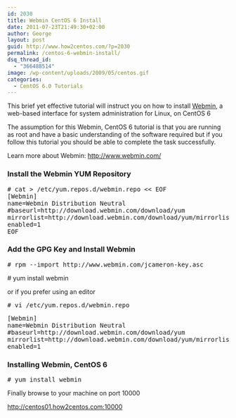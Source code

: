 ```yaml
---
id: 2030
title: Webmin CentOS 6 Install
date: 2011-07-23T21:49:30+02:00
author: George
layout: post
guid: http://www.how2centos.com/?p=2030
permalink: /centos-6-webmin-install/
dsq_thread_id:
  - "366488514"
image: /wp-content/uploads/2009/05/centos.gif
categories:
  - CentOS 6.0 Tutorials
---
```

This brief yet effective tutorial will instruct you on how to install <a href="http://www.webmin.com/" title="Webmin" target="_blank">Webmin</a>, a web-based interface for system administration for Linux, on CentOS 6 

The assumption for this Webmin, CentOS 6 tutorial is that you are running as root and have a basic understanding of the software required but if you follow this tutorial you should be able to complete the task successfully.

Learn more about Webmin: <a href="http://www.webmin.com/" title="Webmin Home Page" target="_blank">http://www.webmin.com/</a>  
<!--more-->

### Install the Webmin YUM Repository

<pre class="toolbar:2 nums:false nums-toggle:false theme:github font:droid-sans-mono whitespace-before:1 whitespace-after:1 lang:default decode:true " ># cat > /etc/yum.repos.d/webmin.repo &lt;&lt; EOF<br />[Webmin]<br />name=Webmin Distribution Neutral<br />#baseurl=http://download.webmin.com/download/yum<br />mirrorlist=http://download.webmin.com/download/yum/mirrorlist<br />enabled=1<br />EOF</pre>



### Add the GPG Key and Install Webmin



<pre class="toolbar:2 nums:false nums-toggle:false theme:github font:droid-sans-mono whitespace-before:1 whitespace-after:1 lang:default decode:true " ># rpm --import http://www.webmin.com/jcameron-key.asc</pre>

\# yum install webmin

or if you prefer using an editor

<pre class="toolbar:2 nums:false nums-toggle:false theme:github font:droid-sans-mono whitespace-before:1 whitespace-after:1 lang:default decode:true"># vi /etc/yum.repos.d/webmin.repo
</pre>

<pre class="theme:github font:droid-sans-mono lang:vim decode:true" >[Webmin]
name=Webmin Distribution Neutral
#baseurl=http://download.webmin.com/download/yum
mirrorlist=http://download.webmin.com/download/yum/mirrorlist
enabled=1
</pre>

### Installing Webmin, CentOS 6

<pre class="toolbar:2 nums:false nums-toggle:false theme:github font:droid-sans-mono whitespace-before:1 whitespace-after:1 lang:default decode:true"># yum install webmin
</pre>

Finally browse to your machine on port 10000

http://centos01.how2centos.com:10000